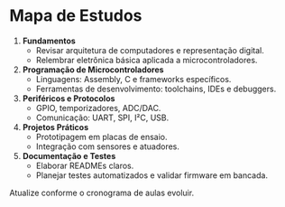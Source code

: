 # Mapa de Estudos

1. **Fundamentos**
   - Revisar arquitetura de computadores e representação digital.
   - Relembrar eletrônica básica aplicada a microcontroladores.
2. **Programação de Microcontroladores**
   - Linguagens: Assembly, C e frameworks específicos.
   - Ferramentas de desenvolvimento: toolchains, IDEs e debuggers.
3. **Periféricos e Protocolos**
   - GPIO, temporizadores, ADC/DAC.
   - Comunicação: UART, SPI, I²C, USB.
4. **Projetos Práticos**
   - Prototipagem em placas de ensaio.
   - Integração com sensores e atuadores.
5. **Documentação e Testes**
   - Elaborar READMEs claros.
   - Planejar testes automatizados e validar firmware em bancada.

Atualize conforme o cronograma de aulas evoluir.
